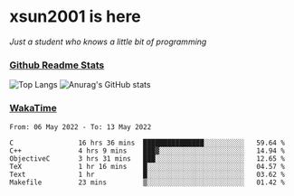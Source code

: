 # xsun2001 is here

*Just a student who knows a little bit of programming*

### [Github Readme Stats](https://github.com/anuraghazra/github-readme-stats)

![Top Langs](https://github-readme-stats.vercel.app/api/top-langs/?username=xsun2001&layout=compact&theme=radical) ![Anurag's GitHub stats](https://github-readme-stats.vercel.app/api?username=xsun2001&show_icons=true&theme=radical)

### [WakaTime](https://wakatime.com)

<!--START_SECTION:waka-->

```text
From: 06 May 2022 - To: 13 May 2022

C                16 hrs 36 mins  ███████████████░░░░░░░░░░   59.64 %
C++              4 hrs 9 mins    ███▓░░░░░░░░░░░░░░░░░░░░░   14.94 %
ObjectiveC       3 hrs 31 mins   ███░░░░░░░░░░░░░░░░░░░░░░   12.65 %
TeX              1 hr 16 mins    █░░░░░░░░░░░░░░░░░░░░░░░░   04.57 %
Text             1 hr            █░░░░░░░░░░░░░░░░░░░░░░░░   03.62 %
Makefile         23 mins         ▒░░░░░░░░░░░░░░░░░░░░░░░░   01.42 %
```

<!--END_SECTION:waka-->
